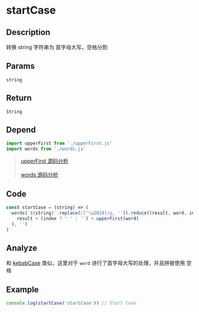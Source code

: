 # startCase

## Description
转换 string 字符串为 首字母大写，空格分割

## Params
`string`

## Return
`String`

## Depend
```js
import upperFirst from './upperFirst.js'
import words from './words.js'
```
> [upperFirst 源码分析](./upperFirst.md)
> <br/>
> <br/>
> [words 源码分析](./words.md)

## Code
```js
const startCase = (string) => (
  words(`${string}`.replace(/['\u2019]/g, '')).reduce((result, word, index) => (
    result + (index ? ' ' : '') + upperFirst(word)
  ), '')
)
```

## Analyze
和 [kebabCase](./kebabCase.md) 类似，这里对于 `word` 进行了首字母大写的处理，并且拼接使用 空格

## Example
```js
console.log(startCase('startCase')) // Start Case
```

